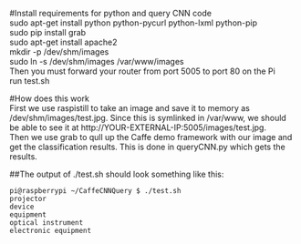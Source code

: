 #Install requirements for python and query CNN code  
sudo apt-get install python python-pycurl python-lxml python-pip  
sudo pip install grab  
sudo apt-get install apache2  
mkdir -p /dev/shm/images  
sudo ln -s /dev/shm/images /var/www/images  
Then you must forward your router from port 5005 to port 80 on the Pi  
run test.sh  
  
#How does this work  
First we use raspistill to take an image and save it to memory as /dev/shm/images/test.jpg. Since this is symlinked in /var/www, we should be able to see it at http://YOUR-EXTERNAL-IP:5005/images/test.jpg.  
Then we use grab to qull up the Caffe demo framework with our image and get the classification results. This is done in queryCNN.py which gets the results.  
  
##The output of ./test.sh should look something like this:  
```
pi@raspberrypi ~/CaffeCNNQuery $ ./test.sh  
projector  
device  
equipment  
optical instrument  
electronic equipment  
```
